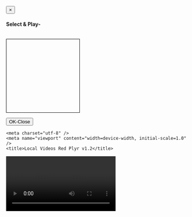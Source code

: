 <!DOCTYPE html>
<html lang="en">
  <head>
  <link rel="icon" type="image/png" href="Images/Local-Red_Player_Logo.png"/>
    <meta charset="utf-8" />
    <meta name="viewport" content="width=device-width, initial-scale=1.0" />
    <title>LOCAL-Red Video Plyr v1.2</title>
  <link rel="stylesheet" href="https://maxcdn.bootstrapcdn.com/bootstrap/3.4.1/css/bootstrap.min.css">
  <script src="https://ajax.googleapis.com/ajax/libs/jquery/3.5.1/jquery.min.js"></script>
  <script src="https://maxcdn.bootstrapcdn.com/bootstrap/3.4.1/js/bootstrap.min.js"></script>
</head>
<body>
<meta name="viewport" content="width=device-width, initial-scale=1">
<div class="container">
  <!-- Modal -->
  <div class="modal fade" id="myModal" role="dialog">
    <div class="modal-dialog modal-lg">
      <div class="modal-content">
        <div class="modal-header">
          <button type="button" class="close" data-dismiss="modal">&times;</button>
          <h4 class="modal-title">Select & Play-</h4>
        </div>
        <div class="modal-body">
       <ul class="nav-links"></ul>
        </div>
        <div class="modal-footer">
          <button type="button" class="btn btn-default" data-dismiss="modal">OK-Close</button>
        </div>
      </div>
    </div>
  </div>
</div>

</body>
</html>

<!DOCTYPE html>
<html lang="en">
  <head>
  
    <meta charset="utf-8" />
    <meta name="viewport" content="width=device-width, initial-scale=1.0" />
    <title>Local Videos Red Plyr v1.2</title>
   <link rel="stylesheet" href="https://cdn.plyr.io/3.6.8/plyr.css" />
   <link rel="stylesheet" href="https://cdn.plyr.io/3.6.2/demo.css" />
   </head>
   <body>
<style>
  ul{
  display:inline-block;
  border:1px solid black;
  padding:100px;
  margin:4px, 4px; 
  
  padding:2px; 
  
  background-color: #00CCFF;
  
  width: 100%; 
  
  height: 200px; 
  
  overflow-x: hidden; 
  
  overflow-y: auto; 
  
  text-align:justify; 
  }
  
  li{
  margin-top: 10px;
  border:1px solid black;
  background:#333333;
  color:silver;
  float: up;
  cursor: pointer;
  scroll-behavior: auto;
  padding: 6px;
  border-top: 0px;
  border-left: 0px;
  border-right: 0px;
  border-radius: 5px;
  }
  
  li:hover {
  cursor: pointer; 
  scroll: auto;
  
  box-sizing: border-box;
  width: 100%;
  padding: 8px;
  border-top: 0px;
  border-left: 0px;
  border-right: 0px;
  /*
  letter-spacing: 1%;
  */
  color: white;
  background-color: black;
  border:3px solid orange;
  }
  
  li:module {
  scroll-behavior: [ auto ];
  }
  
  li:first-child {
  margin-top:0;
  }
  
  * {
  margin: 0px;
  padding: 0px;
  box-sizing: border-box;
  }
  
  body {
  background-color: none;
  width: 100%;
  hight: 100%;
  display:inline-block;
  margin:4px, 4px; 
  padding: 0%; 
  }
  
  .nav-links {
  display: ;
  justify-content: space-between;
  width: 100%;     
  }
  
  .nav-links li {
  list-style: none;
  }
  
  .nav-links {
  text-decoration: none;
  font-family: Poppins;
  color: ;
  letter-spacing: 0px;
  font-weight: bold;
  font-size: auto;
  margin: -11px;
  }
  
  </style>
<style>
</style>
<video controls crossorigin playsinline
     data-poster="https://cdn.plyr.io/static/demo/View_From_A_Blue_Moon_Trailer-HD.jpg" class="vid1" id="player"
     
<video controls PictureInPicture width="100%" height="100%" preload="metadata" controlslist="download" autoplay></video>
<input type="file" multiple>
<a class='fadeout' href="#">Open Files</a>
<!-- Trigger the modal with a button -->
  <button type="button" class="btn btn-info btn-lg" data-toggle="modal" data-target="#myModal">Open Video Playlist</button>
<script>
	// get DOM elements
	const video = document.querySelector('video');
	const filesInput = document.querySelector('input[type=file]');
	const speedInput = document.querySelector('input[type=text]');
	const filesButton = document.querySelector('a');
	const playlist = document.querySelector('ul');

	// redirect filesButton click to hidden filesInput
	filesButton.addEventListener('click', e => {
		filesInput.click();
		e.preventDefault();
		return false;
	});

	filesInput.addEventListener('change', function (e) {
		

		// go through all selected files
		for (const file of Array.from(this.files)) {

			// create list item and object url for the video file
			const listItem = document.createElement('li');
			listItem.objUrl = URL.createObjectURL(file);
			listItem.textContent = file.name;

			// give list item a click event listener for the corresponding video
			listItem.addEventListener('click', function (e) {
				this.classList.add('played');
				video.src = this.objUrl;
				video.playbackRate = Number(speedInput.value);
			});

			// append li to the list
			playlist.appendChild(listItem);
            
		};

		// show the playlist for a moment
		playlist.classList.add('fadeout');
	}, false /* don't capture */);

	// remove playlist fadeout after the animation ends, so it can be retriggered
	playlist.addEventListener('animationend', e => {
		playlist.classList.remove('fadeout');
	});
 
	// handle changes to speed input
	speedInput.addEventListener('change', e => {
		video.playbackRate = Number(speedInput.value);
		// write actual playback rate value back to input
		speedInput.value = Number(video.playbackRate);
	});

	// add keyboard shortcuts for pause (space) and 5 sec jump (left/right arrow)
	document.addEventListener('keydown', e => {
		// console.log(e.keyCode);
		switch (e.keyCode) {
			case 32: // space
				video.paused ? video.play() : video.pause();
				break;
			case 37: // left arrow
				video.currentTime += -5;
				break;
			case 39: // right arrow
				video.currentTime += 5;
				break;
		}
	});
</script>
<script src="https://cdn.plyr.io/3.6.8/plyr.js"></script>
<script src="https://cdn.plyr.io/3.6.2/demo.js" crossorigin="anonymous"></script>
<script>
Notification.requestPermission().then(function(getperm) 

{ 

	console.log('Perm granted', getperm) 

});
</script>
<script>
  var controls =
[
    'play-large', // The large play button in the center
   'restart', // Restart playback
   'duration', // The full duration of the media
   'rewind', // Rewind by the seek time (default 10 seconds)
    'play', // Play/pause playback
    'fast-forward', // Fast forward by the seek time (default 10 seconds)
    'progress', // The progress bar and scrubber for playback and buffering
    'current-time', // The current time of playback
    'mute', // Toggle mute
    'volume', // Volume control
    //'captions', // Toggle captions
    'settings', // Settings menu
    'pip', // Picture-in-picture (currently Safari only)
    'airplay', // Airplay (currently Safari only)
    'download', // Show a download button with a link to either the current source or a custom URL you specify in your options
    'fullscreen'// Toggle fullscreen
];

  const player = new Plyr('.vid1',{controls});
</script>

<style>
  :root {
  --plyr-color-main: red;
    --plyr-video-control-color  :white;
}

</style>
<p></p>
 </body>
</html>
